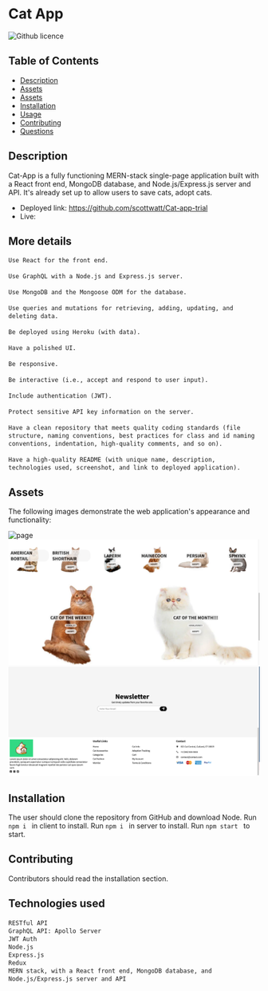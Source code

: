 # Cat App
![Github licence](https://img.shields.io/badge/license-MIT-blue.svg)

## Table of Contents
* [Description](#description)
* [Assets](#assets)
* [Assets](#assets)
* [Installation](#installation)
* [Usage](#usage)
* [Contributing](#contributing)
* [Questions](#questions)

## Description
Cat-App is a fully functioning MERN-stack single-page application built with a React front end, MongoDB database, and Node.js/Express.js server and API. It's already set up to allow users to save cats, adopt cats.

- Deployed link: https://github.com/scottwatt/Cat-app-trial
- Live: 


## More details
```
Use React for the front end.

Use GraphQL with a Node.js and Express.js server.

Use MongoDB and the Mongoose ODM for the database.

Use queries and mutations for retrieving, adding, updating, and deleting data.

Be deployed using Heroku (with data).

Have a polished UI.

Be responsive.

Be interactive (i.e., accept and respond to user input).

Include authentication (JWT).

Protect sensitive API key information on the server.

Have a clean repository that meets quality coding standards (file structure, naming conventions, best practices for class and id naming conventions, indentation, high-quality comments, and so on).

Have a high-quality README (with unique name, description, technologies used, screenshot, and link to deployed application).
```
## Assets

The following images demonstrate the web application's appearance and functionality:

![page](client/public/images/readmeIMG/1.png)
![page](client/public/images/readmeIMG/2.png)
![page](client/public/images/readmeIMG/3.png)


## Installation 
The user should clone the repository from GitHub and download Node. 
Run `npm i ` in client to install.
Run `npm i ` in server to install.
Run `npm start ` to start.

## Contributing 
Contributors should read the installation section. 

## Technologies used

```
RESTful API
GraphQL API: Apollo Server
JWT Auth
Node.js
Express.js
Redux
MERN stack, with a React front end, MongoDB database, and Node.js/Express.js server and API
```
